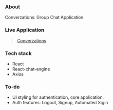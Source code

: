 ### About
Converzations: Group Chat Application

### Live Application

>[Converzations](https://converzations.netlify.app)

### Tech stack

*  React
*  React-chat-engine
*  Axios 

### To-do
* UI styling for authentication, core application.
* Auth features: Logout, Signup, Automated Sigin

